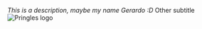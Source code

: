 *This is a description, maybe my name _Gerardo_ :D*
Other subtitle
![Pringles logo](https://seeklogo.com/images/P/pringles-logo-62748614CC-seeklogo.com.png)